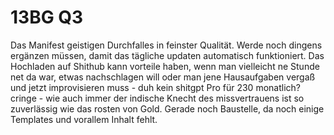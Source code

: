 # 13BG Q3 

Das Manifest geistigen Durchfalles in feinster Qualität. Werde noch dingens ergänzen müssen, damit das tägliche updaten automatisch funktioniert. Das Hochladen auf Shithub kann vorteile haben, wenn man vielleicht ne Stunde net da war, etwas nachschlagen will oder man jene Hausaufgaben vergaß und jetzt improvisieren muss - duh kein shitgpt Pro für 230 monatlich? cringe - wie auch immer der indische Knecht des missvertrauens ist so zuverlässig wie das rosten von Gold. Gerade noch Baustelle, da noch einige Templates und vorallem Inhalt fehlt.  

